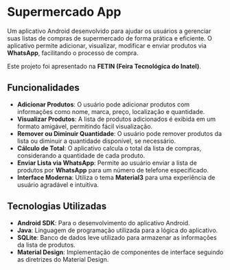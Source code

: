 # **Supermercado App**

Um aplicativo Android desenvolvido para ajudar os usuários a gerenciar suas listas de compras de supermercado de forma prática e eficiente. O aplicativo permite adicionar, visualizar, modificar e enviar produtos via **WhatsApp**, facilitando o processo de compra. 

Este projeto foi apresentado na **FETIN (Feira Tecnológica do Inatel)**.

## **Funcionalidades**

- **Adicionar Produtos**: O usuário pode adicionar produtos com informações como nome, marca, preço, localização e quantidade.
- **Visualizar Produtos**: A lista de produtos adicionados é exibida em um formato amigável, permitindo fácil visualização.
- **Remover ou Diminuir Quantidade**: O usuário pode remover produtos da lista ou diminuir a quantidade disponível, se necessário.
- **Cálculo de Total**: O aplicativo calcula o total da lista de compras, considerando a quantidade de cada produto.
- **Enviar Lista via WhatsApp**: Permite ao usuário enviar a lista de produtos por **WhatsApp** para um número de telefone especificado.
- **Interface Moderna**: Utiliza o tema **Material3** para uma experiência de usuário agradável e intuitiva.

## **Tecnologias Utilizadas**

- **Android SDK**: Para o desenvolvimento do aplicativo Android.
- **Java**: Linguagem de programação utilizada para a lógica do aplicativo.
- **SQLite**: Banco de dados leve utilizado para armazenar as informações da lista de produtos.
- **Material Design**: Implementação de componentes de interface seguindo as diretrizes do Material Design.
